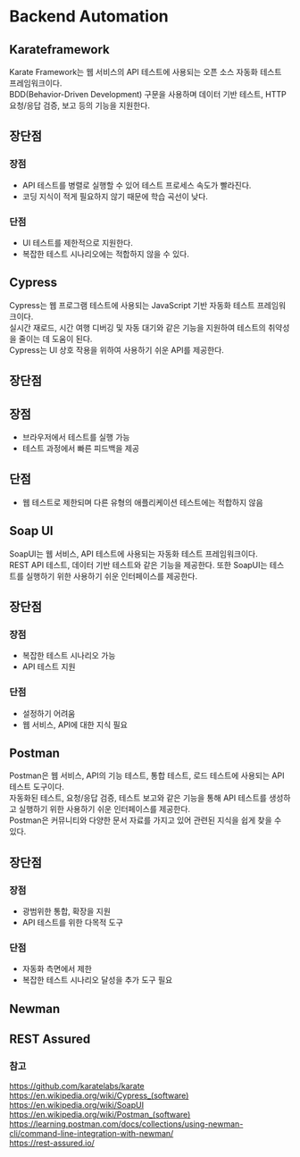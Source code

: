 # Backend Automation 
## Karateframework
Karate Framework는 웹 서비스의 API 테스트에 사용되는 오픈 소스 자동화 테스트 프레임워크이다.   
BDD(Behavior-Driven Development) 구문을 사용하며 데이터 기반 테스트, HTTP 요청/응답 검증, 보고 등의 기능을 지원한다. 

## 장단점
### 장점
* API 테스트를 병렬로 실행할 수 있어 테스트 프로세스 속도가 빨라진다. 
* 코딩 지식이 적게 필요하지 않기 때문에 학습 곡선이 낮다.

### 단점
* UI 테스트를 제한적으로 지원한다.
* 복잡한 테스트 시나리오에는 적합하지 않을 수 있다.

## Cypress
Cypress는 웹 프로그램 테스트에 사용되는 JavaScript 기반 자동화 테스트 프레임워크이다.    
실시간 재로드, 시간 여행 디버깅 및 자동 대기와 같은 기능을 지원하여 테스트의 취약성을 줄이는 데 도움이 된다.    
Cypress는 UI 상호 작용을 위하여 사용하기 쉬운 API를 제공한다.

## 장단점
## 장점
* 브라우저에서 테스트를 실행 가능
* 테스트 과정에서 빠른 피드백을 제공

## 단점
* 웹 테스트로 제한되며 다른 유형의 애플리케이션 테스트에는 적합하지 않음

## Soap UI
SoapUI는 웹 서비스, API 테스트에 사용되는 자동화 테스트 프레임워크이다.    
REST API 테스트, 데이터 기반 테스트와 같은 기능을 제공한다. 또한 SoapUI는 테스트를 실행하기 위한 사용하기 쉬운 인터페이스를 제공한다.

## 장단점
### 장점
* 복잡한 테스트 시나리오 가능
* API 테스트 지원
 
### 단점
* 설정하기 어려움 
* 웹 서비스, API에 대한 지식 필요

## Postman 
Postman은 웹 서비스, API의 기능 테스트, 통합 테스트, 로드 테스트에 사용되는 API 테스트 도구이다.   
자동화된 테스트, 요청/응답 검증, 테스트 보고와 같은 기능을 통해 API 테스트를 생성하고 실행하기 위한 사용하기 쉬운 인터페이스를 제공한다.  
Postman은 커뮤니티와 다양한 문서 자료를 가지고 있어 관련된 지식을 쉽게 찾을 수 있다. 

## 장단점
### 장점
* 광범위한 통합, 확장을 지원 
* API 테스트를 위한 다목적 도구
 
### 단점
* 자동화 측면에서 제한 
* 복잡한 테스트 시나리오 달성을 추가 도구 필요

## Newman
 
## REST Assured
 


### 참고
https://github.com/karatelabs/karate   
https://en.wikipedia.org/wiki/Cypress_(software)   
https://en.wikipedia.org/wiki/SoapUI     
https://en.wikipedia.org/wiki/Postman_(software)    
https://learning.postman.com/docs/collections/using-newman-cli/command-line-integration-with-newman/      
https://rest-assured.io/
